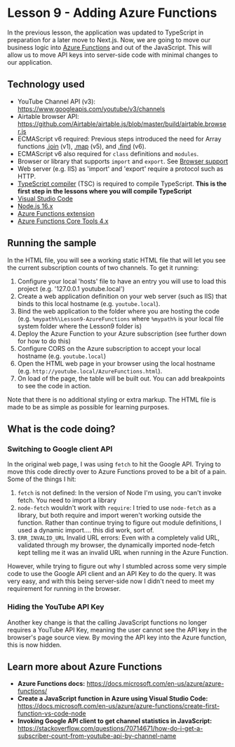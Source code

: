# Lesson 9 - Adding Azure Functions

In the previous lesson, the application was updated to TypeScript in preparation for a later move to Next.js. Now, we are going to move our business logic into [Azure Functions](https://docs.microsoft.com/en-us/azure/azure-functions/) and out of the JavaScript. This will allow us to move API keys into server-side code with minimal changes to our application.

## Technology used
- YouTube Channel API (v3): https://www.googleapis.com/youtube/v3/channels
- Airtable browser API: https://github.com/Airtable/airtable.js/blob/master/build/airtable.browser.js
- ECMAScript v6 required: Previous steps introduced the need for Array functions [.join](https://developer.mozilla.org/en-US/docs/Web/JavaScript/Reference/Global_Objects/Array/join) (v1), [.map](https://developer.mozilla.org/en-US/docs/Web/JavaScript/Reference/Global_Objects/Array/map) (v5), and [.find](https://developer.mozilla.org/en-US/docs/Web/JavaScript/Reference/Global_Objects/Array/find) (v6).
- ECMAScript v6 also required for `class` definitions and `modules`.
- Browser or library that supports `import` and `export`. See [Browser support](https://developer.mozilla.org/en-US/docs/Web/JavaScript/Guide/Modules#browser_support)
- Web server (e.g. IIS) as 'import' and 'export' require a protocol such as HTTP. 
- [TypeScript compiler](https://code.visualstudio.com/docs/typescript/typescript-tutorial#_install-the-typescript-compiler) (TSC) is required to compile TypeScript. **This is the first step in the lessons where you will compile TypeScript**
- [Visual Studio Code](https://code.visualstudio.com/)
- [Node.js 16.x](https://nodejs.org/en/download/releases/)
- [Azure Functions extension](https://marketplace.visualstudio.com/items?itemName=ms-azuretools.vscode-azurefunctions)
- [Azure Functions Core Tools 4.x](https://docs.microsoft.com/en-us/azure/azure-functions/functions-run-local?tabs=v4%2Cwindows%2Ccsharp%2Cportal%2Cbash#install-the-azure-functions-core-tools)

## Running the sample
In the HTML file, you will see a working static HTML file that will let you see the current subscription counts of two channels. To get it running:

1. Configure your local 'hosts' file to have an entry you will use to load this project (e.g. '127.0.0.1	youtube.local')
1. Create a web application definition on your web server (such as IIS) that binds to this local hostname (e.g. `youtube.local`).
1. Bind the web application to the folder where you are hosting the code (e.g. `%mypath%\Lesson9-AzureFunctions` where `%mypath%` is your local file system folder where the Lesson9 folder is)
1. Deploy the Azure Function to your Azure subscription (see further down for how to do this)
1. Configure CORS on the Azure subscription to accept your local hostname (e.g. `youtube.local`)
1. Open the HTML web page in your browser using the local hostname (e.g. `http://youtube.local/AzureFunctions.html`). 
1. On load of the page, the table will be built out. You can add breakpoints to see the code in action.

Note that there is no additional styling or extra markup. The HTML file is made to be as simple as possible for learning purposes.

## What is the code doing?

### Switching to Google client API
In the original web page, I was using `fetch` to hit the Google API. Trying to move this code directly over to Azure Functions proved to be a bit of a pain. Some of the things I hit:

1. `fetch` is not defined: In the version of Node I'm using, you can't invoke fetch. You need to import a library
2. `node-fetch` wouldn't work with `require`: I tried to use `node-fetch` as a library, but both require and import weren't working outside the function. Rather than continue trying to figure out module definitions, I used a dynamic import.... this did work, sort of.
3. `ERR_INVALID_URL` Invalid URL errors: Even with a completely valid URL, validated through my browser, the dynamically imported node-fetch kept telling me it was an invalid URL when running in the Azure Function.

However, while trying to figure out why I stumbled across some very simple code to use the Google API client and an API Key to do the query. It was very easy, and with this being server-side now I didn't need to meet my requirement for running in the browser.

### Hiding the YouTube API Key
Another key change is that the calling JavaScript functions no longer requires a YouTube API Key, meaning the user cannot see the API key in the browser's page source view. By moving the API key into the Azure function, this is now hidden.

## Learn more about Azure Functions

 * **Azure Functions docs:** https://docs.microsoft.com/en-us/azure/azure-functions/
 * **Create a JavaScript function in Azure using Visual Studio Code:** https://docs.microsoft.com/en-us/azure/azure-functions/create-first-function-vs-code-node 
 * **Invoking Google API client to get channel statistics in JavaScript:** https://stackoverflow.com/questions/70714671/how-do-i-get-a-subscriber-count-from-youtube-api-by-channel-name